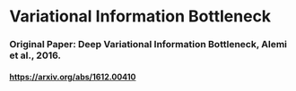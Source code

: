 # Variational Information Bottleneck
### Original Paper: Deep Variational Information Bottleneck, Alemi et al., 2016.
#### https://arxiv.org/abs/1612.00410
